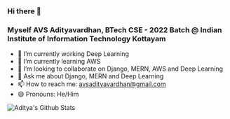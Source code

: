 ### Hi there 👋
### Myself AVS Adityavardhan, BTech CSE - 2022 Batch @ Indian Institute of Information Technology Kottayam
- 🔭 I’m currently working Deep Learning
- 🌱 I’m currently learning AWS 
- 👯 I’m looking to collaborate on Django, MERN, AWS and Deep Learning
- 💬 Ask me about Django, MERN and Deep Learning
- 📫 How to reach me: avsadityavardhan@gmail.com
- 😄 Pronouns: He/Him


![Aditya's Github Stats](https://github-readme-stats.vercel.app/api?username=avs18&show_icons=true&theme=radical)

